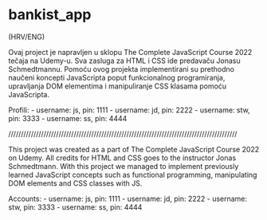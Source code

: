 # bankist_app

(HRV/ENG)

Ovaj project je napravljen u sklopu The Complete JavaScript Course 2022 tečaja na Udemy-u. Sva zasluga za HTML i CSS ide predavaču Jonasu Schmedtmannu. Pomoću ovog projekta implementirani su prethodno naučeni koncepti JavaScripta poput funkcionalnog programiranja, upravljanja DOM elementima i manipuliranje CSS
klasama pomoću JavaScripta.

Profili:  - username: js, pin: 1111
          - username: jd, pin: 2222
          - username: stw, pin: 3333
          - username: ss, pin: 4444

///////////////////////////////////////////////////////////////////////////////////////////

This project was created as a part of The Complete JavaScript Course 2022 on Udemy. All credits for HTML and CSS goes to the instructor Jonas Schmedtmann. With this project we managed to implement previously learned JavaScript concepts such as functional programming, manipulating DOM elements and CSS classes with JS.

Accounts:  - username: js, pin: 1111
           - username: jd, pin: 2222
           - username: stw, pin: 3333
           - username: ss, pin: 4444

